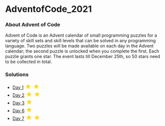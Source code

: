 # AdventofCode_2021
### About Advent of Code
Advent of Code is an Advent calendar of small programming puzzles for a variety of skill sets and skill levels that can be solved in any programming language.
Two puzzles will be made available on each day in the Advent calendar; the second puzzle is unlocked when you complete the first. Each puzzle grants one star.
The event lasts till December 25th, so 50 stars need to be collected in total.

### Solutions
<ul>
  <li><a href = "https://github.com/Santhoshi-Ravi/AdventofCode_2021/blob/main/Solutions/Day1_solution.py">Day 1</a>  <span style="font-size:150%;color:#FFD700;">&starf;</span> <span style="font-size:150%;color:#FFD700;">&starf;</span></li>
  <li><a href = "https://github.com/Santhoshi-Ravi/AdventofCode_2021/blob/main/Solutions/Day2_solution.py">Day 2</a> <span style="font-size:150%;color:#FFD700;">&starf;</span> <span style="font-size:150%;color:#FFD700;">&starf;</span></li>
  <li><a href = "https://github.com/Santhoshi-Ravi/AdventofCode_2021/blob/main/Solutions/Day3_solution.py">Day 3</a> <span style="font-size:150%;color:#FFD700;">&starf;</span></li>
  <li><a href = "https://github.com/Santhoshi-Ravi/AdventofCode_2021/blob/main/Solutions/Day6_solution.py">Day 6</a> <span style="font-size:150%;color:#FFD700;">&starf;</span></li>
  <li><a href = "https://github.com/Santhoshi-Ravi/AdventofCode_2021/blob/main/Solutions/Day7_solution.py">Day 7</a> <span style="font-size:150%;color:#FFD700;">&starf;</span> <span style="font-size:150%;color:#FFD700;">&starf;</span></li>
